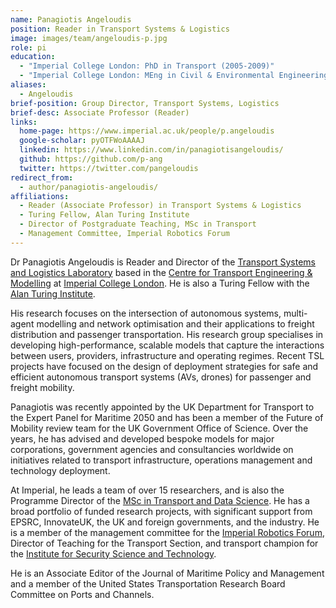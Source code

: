 ```yaml
---
name: Panagiotis Angeloudis
position: Reader in Transport Systems & Logistics
image: images/team/angeloudis-p.jpg
role: pi
education: 
  - "Imperial College London: PhD in Transport (2005-2009)"
  - "Imperial College London: MEng in Civil & Environmental Engineering (2001-2005)"
aliases:
  - Angeloudis
brief-position: Group Director, Transport Systems, Logistics
brief-desc: Associate Professor (Reader)
links:
  home-page: https://www.imperial.ac.uk/people/p.angeloudis
  google-scholar: pyOTFWoAAAAJ
  linkedin: https://www.linkedin.com/in/panagiotisangeloudis/
  github: https://github.com/p-ang
  twitter: https://twitter.com/pangeloudis
redirect_from:
  - author/panagiotis-angeloudis/
affiliations:
  - Reader (Associate Professor) in Transport Systems & Logistics
  - Turing Fellow, Alan Turing Institute
  - Director of Postgraduate Teaching, MSc in Transport
  - Management Committee, Imperial Robotics Forum
---
```


Dr Panagiotis Angeloudis is Reader and Director of the [Transport Systems and Logistics Laboratory](https://transport-systems.imperial.ac.uk) based in the [Centre for Transport Engineering & Modelling](https://www.imperial.ac.uk/transport-engineering) at [Imperial College London](https://www.imperial.ac.uk). He is also a Turing Fellow with the [Alan Turing Institute](https://www.turing.ac.uk).


His research focuses on the intersection of autonomous systems, multi-agent modelling and network optimisation and their applications to freight distribution and passenger transportation. His research group specialises in developing high-performance, scalable models that capture the interactions between users, providers, infrastructure and operating regimes. Recent TSL projects have focused on the design of deployment strategies for safe and efficient autonomous transport systems (AVs, drones) for passenger and freight mobility.  

Panagiotis was recently appointed by the UK Department for Transport to the Expert Panel for Maritime 2050 and has been a member of the Future of Mobility review team for the UK Government Office of Science. Over the years, he has advised and developed bespoke models for major corporations, government agencies and consultancies worldwide on initiatives related to transport infrastructure, operations management and technology deployment.

At Imperial, he leads a team of over 15 researchers, and is also the Programme Director of the [MSc in Transport and Data Science](https://www.imperial.ac.uk/study/courses/postgraduate-taught/transport-data-science/). He has a broad portfolio of funded research projects, with significant support from EPSRC, InnovateUK, the UK and foreign governments, and the industry. He is a member of the management committee for the [Imperial Robotics Forum](http://www.imperial.ac.uk/robotics/), Director of Teaching for the Transport Section, and transport champion for the [Institute for Security Science and Technology](https://www.imperial.ac.uk/security-institute/).

He is an Associate Editor of the Journal of Maritime Policy and Management and a member of the United States Transportation Research Board Committee on Ports and Channels.